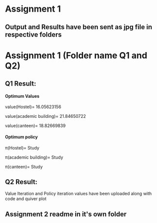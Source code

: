# Assignment 1 
## Output and Results have been sent as jpg file in respective folders
# Assignment 1 (Folder name Q1 and Q2)
## Q1 Result:
#### Optimum Values
value(Hostel)= 16.05623156 

value(academic building)= 21.84650722 

value(canteen)= 18.82669839

#### Optimum policy

π(Hostel)= Study

π(academic building)= Study

π(canteen)= Study

## Q2 Result:

Value Iteration and Policy iteration values have been uploaded along with code and quiver plot

## Assignment 2 readme in it's own folder

